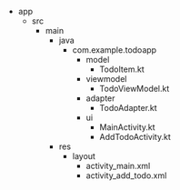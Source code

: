 



- app
  - src
    - main
      - java
        - com.example.todoapp
          - model
            - TodoItem.kt
          - viewmodel
            - TodoViewModel.kt
          - adapter
            - TodoAdapter.kt
          - ui
            - MainActivity.kt
            - AddTodoActivity.kt
      - res
        - layout
          - activity_main.xml
          - activity_add_todo.xml
